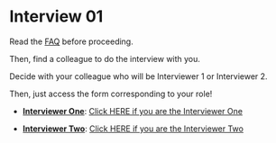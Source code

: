 # Interview 01

Read the [FAQ](faq.md) before proceeding.

Then, find a colleague to do the interview with you.

Decide with your colleague who will be Interviewer 1 or Interviewer 2.

Then, just access the form corresponding to your role!

- [**Interviewer One**](https://forms.gle/6v6y7AFHGbnXENCf7): [Click HERE if you are the Interviewer One](https://forms.gle/6v6y7AFHGbnXENCf7)

- [**Interviewer Two**](https://forms.gle/E12qVZrJH87hwcng9): [Click HERE if you are the Interviewer Two](https://forms.gle/E12qVZrJH87hwcng9)
